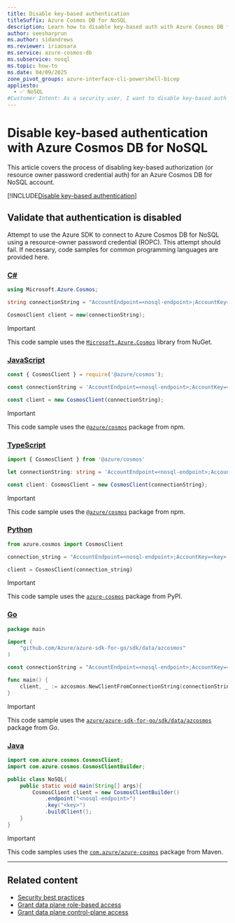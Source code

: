 ```yaml
---
title: Disable key-based authentication
titleSuffix: Azure Cosmos DB for NoSQL
description: Learn how to disable key-based auth with Azure Cosmos DB for NoSQL to prevent an account from being used with insecure authentication methods.
author: seesharprun
ms.author: sidandrews
ms.reviewer: iriaosara
ms.service: azure-cosmos-db
ms.subservice: nosql
ms.topic: how-to
ms.date: 04/09/2025
zone_pivot_groups: azure-interface-cli-powershell-bicep
appliesto:
  - ✅ NoSQL
#Customer Intent: As a security user, I want to disable key-based auth in an Azure Cosmos DB for NoSQL account, so that my developers or applications can no longer access the account in an insecure manner.
---
```


# Disable key-based authentication with Azure Cosmos DB for NoSQL

This article covers the process of disabling key-based authorization (or resource owner password credential auth) for an Azure Cosmos DB for NoSQL account.

[!INCLUDE[Disable key-based authentication](../includes/disable-key-based-authentication.md)]

## Validate that authentication is disabled

Attempt to use the Azure SDK to connect to Azure Cosmos DB for NoSQL using a resource-owner password credential (ROPC). This attempt should fail. If necessary, code samples for common programming languages are provided here.

### [C#](#tab/csharp)

```csharp
using Microsoft.Azure.Cosmos;

string connectionString = "AccountEndpoint=<nosql-endpoint>;AccountKey=<key>;";

CosmosClient client = new(connectionString);
```

> [!IMPORTANT]
> This code sample uses the [`Microsoft.Azure.Cosmos`](https://www.nuget.org/packages/Microsoft.Azure.Cosmos) library from NuGet.

### [JavaScript](#tab/javascript)

```javascript
const { CosmosClient } = require('@azure/cosmos');

const connectionString = 'AccountEndpoint=<nosql-endpoint>;AccountKey=<key>;';

const client = new CosmosClient(connectionString);
```

> [!IMPORTANT]
> This code sample uses the [`@azure/cosmos`](https://www.npmjs.com/package/@azure/cosmos) package from npm.

### [TypeScript](#tab/typescript)

```typescript
import { CosmosClient } from '@azure/cosmos'

let connectionString: string = 'AccountEndpoint=<nosql-endpoint>;AccountKey=<key>;';

const client: CosmosClient = new CosmosClient(connectionString);
```

> [!IMPORTANT]
> This code sample uses the [`@azure/cosmos`](https://www.npmjs.com/package/@azure/cosmos) package from npm.

### [Python](#tab/python)

```python
from azure.cosmos import CosmosClient

connection_string = "AccountEndpoint=<nosql-endpoint>;AccountKey=<key>;"

client = CosmosClient(connection_string)
```

> [!IMPORTANT]
> This code sample uses the [`azure-cosmos`](https://pypi.org/project/azure-cosmos/) package from PyPI.

### [Go](#tab/go)

```go
package main

import (
    "github.com/Azure/azure-sdk-for-go/sdk/data/azcosmos"
)

const connectionString = "AccountEndpoint=<nosql-endpoint>;AccountKey=<key>;"

func main() {
    client, _ := azcosmos.NewClientFromConnectionString(connectionString, nil)
}
```

> [!IMPORTANT]
> This code sample uses the [`azure/azure-sdk-for-go/sdk/data/azcosmos`](https://pkg.go.dev/github.com/Azure/azure-sdk-for-go/sdk/data/azcosmos) package from Go.

### [Java](#tab/java)

```java
import com.azure.cosmos.CosmosClient;
import com.azure.cosmos.CosmosClientBuilder;

public class NoSQL{
    public static void main(String[] args){
        CosmosClient client = new CosmosClientBuilder()
            .endpoint("<nosql-endpoint>")
            .key("<key>")
            .buildClient();
    }
}
```

> [!IMPORTANT]
> This code samples uses the [`com.azure/azure-cosmos`](https://mvnrepository.com/artifact/com.azure/azure-cosmos) package from Maven.

---

## Related content

- [Security best practices](security.md)
- [Grant data plane role-based access](how-to-grant-data-plane-access.md)
- [Grant data plane control-plane access](how-to-grant-control-plane-access.md)

